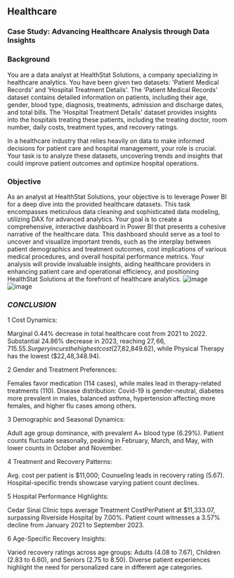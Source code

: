 ## Healthcare

### **Case Study: Advancing Healthcare Analysis through Data Insights**

### **Background**

You are a data analyst at HealthStat Solutions, a company specializing in healthcare analytics. You have been given two datasets: 'Patient Medical Records' and 'Hospital Treatment Details'. The 'Patient Medical Records' dataset contains detailed information on patients, including their age, gender, blood type, diagnosis, treatments, admission and discharge dates, and total bills. The 'Hospital Treatment Details' dataset provides insights into the hospitals treating these patients, including the treating doctor, room number, daily costs, treatment types, and recovery ratings.

In a healthcare industry that relies heavily on data to make informed decisions for patient care and hospital management, your role is crucial. Your task is to analyze these datasets, uncovering trends and insights that could improve patient outcomes and optimize hospital operations.

### **Objective**

As an analyst at HealthStat Solutions, your objective is to leverage Power BI for a deep dive into the provided healthcare datasets. This task encompasses meticulous data cleaning and sophisticated data modeling, utilizing DAX for advanced analytics. Your goal is to create a comprehensive, interactive dashboard in Power BI that presents a cohesive narrative of the healthcare data. This dashboard should serve as a tool to uncover and visualize important trends, such as the interplay between patient demographics and treatment outcomes, cost implications of various medical procedures, and overall hospital performance metrics. Your analysis will provide invaluable insights, aiding healthcare providers in enhancing patient care and operational efficiency, and positioning HealthStat Solutions at the forefront of healthcare analytics.
![image](https://github.com/Chivi96/Power-Bi-HealthCare-Project/assets/134154170/a5482f83-23c1-4fb2-8c7d-badb627b18bb)
![image](https://github.com/Chivi96/Power-Bi-HealthCare-Project/assets/134154170/17931871-dec2-420f-9dd9-1c53796541e9)

### *CONCLUSION*
1 Cost Dynamics:

Marginal 0.44% decrease in total healthcare cost from 2021 to 2022.
Substantial 24.86% decrease in 2023, reaching $27,66,715.55.
Surgery incurs the highest cost ($27,82,849.62), while Physical Therapy has the lowest ($22,48,348.94).


2 Gender and Treatment Preferences:

Females favor medication (114 cases), while males lead in therapy-related treatments (110).
Disease distribution: Covid-19 is gender-neutral, diabetes more prevalent in males, balanced asthma, hypertension affecting more females, and higher flu cases among others.


3 Demographic and Seasonal Dynamics:

Adult age group dominance, with prevalent A+ blood type (6.29%).
Patient counts fluctuate seasonally, peaking in February, March, and May, with lower counts in October and November.


4 Treatment and Recovery Patterns:

Avg. cost per patient is $11,000; Counseling leads in recovery rating (5.67).
Hospital-specific trends showcase varying patient count declines.


5 Hospital Performance Highlights:

Cedar Sinai Clinic tops average Treatment CostPerPatient at $11,333.07, surpassing Riverside Hospital by 7.00%.
Patient count witnesses a 3.57% decline from January 2021 to September 2023.


6 Age-Specific Recovery Insights:

Varied recovery ratings across age groups: Adults (4.08 to 7.67), Children (2.83 to 6.60), and Seniors (2.75 to 8.50).
Diverse patient experiences highlight the need for personalized care in different age categories.



